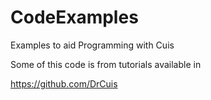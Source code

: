 # CodeExamples
Examples to aid Programming with Cuis

Some of this code is from tutorials available in

  https://github.com/DrCuis


